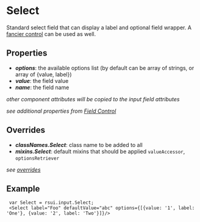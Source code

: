 Select
======

Standard select field that can display a label and optional field wrapper.
A [fancier control](./Dropdown.md) can be used as well.

Properties
----------
- ***options***: the available options list (by default can be array of strings, or array of {value, label})
- ***value***: the field value
- ***name***: the field name

*other component attributes will be copied to the input field attributes*

*see additional properties from [Field Control](../form/Control.md)*

Overrides
---------
- ***classNames.Select***: class name to be added to all
- ***mixins.Select***: default mixins that should be applied
```valueAccessor```, ```optionsRetriever```

*see [overrides](./overrides.md)*

Example
--------
     var Select = rsui.input.Select;
     <Select label="Foo" defaultValue="abc" options={[{value: '1', label: 'One'}, {value: '2', label: 'Two'}]}/>